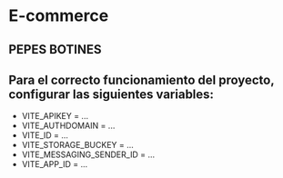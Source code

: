 # E-commerce

## PEPES BOTINES


## Para el correcto funcionamiento del proyecto, configurar las siguientes variables:
- VITE_APIKEY = ...
- VITE_AUTHDOMAIN = ...
- VITE_ID = ...
- VITE_STORAGE_BUCKEY = ...
- VITE_MESSAGING_SENDER_ID = ...
- VITE_APP_ID = ...

